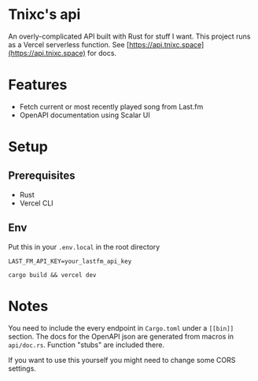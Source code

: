# Tnixc's api

An overly-complicated API built with Rust for stuff I want. This project runs as a Vercel serverless function. See [https://api.tnixc.space](https://api.tnixc.space) for docs.

# Features

- Fetch current or most recently played song from Last.fm
- OpenAPI documentation using Scalar UI

# Setup

## Prerequisites

- Rust
- Vercel CLI

## Env

Put this in your `.env.local` in the root directory

```
LAST_FM_API_KEY=your_lastfm_api_key
```

```
cargo build && vercel dev
```

# Notes

You need to include the every endpoint in `Cargo.toml` under a `[[bin]]` section. The docs for the OpenAPI json are generated from macros in `api/doc.rs`. Function "stubs" are included there.

If you want to use this yourself you might need to change some CORS settings.
